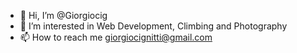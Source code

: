 - 👋 Hi, I’m @Giorgiocig
- 👀 I’m interested in Web Development, Climbing and Photography
- 📫 How to reach me giorgiocignitti@gmail.com

<!---
Giorgiocig/Giorgiocig is a ✨ special ✨ repository because its `README.md` (this file) appears on your GitHub profile.
You can click the Preview link to take a look at your changes.
--->
